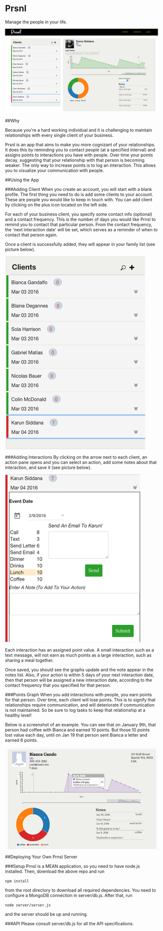 # Prsnl
Manage the people in your life.

![prsnl-ui](https://github.com/breakaway-bikers/GaussHyrax/blob/master/readme_imgs/prsnl-ui.png?raw=true)

##Why

Because you're a hard working individual and it is challenging to maintain relationships with every single client of your business.

Prsnl is an app that aims to make you more cognizant of your relationships.  It does this by reminding you to contact people (at a specified interval) and assigns points to interactions you have with people. Over time your points decay, suggesting that your relationship with that person is becoming weaker.  The only way to increase points is to log an interaction.  This allows you to visualize your communication with people.

##Using the App

###Adding Client
When you create an account, you will start with a blank profile.  The first thing you need to do is add some clients to your account.  These are people you would like to keep in touch with.  You can add client by clicking on the plus icon located on the left side.

For each of your business client, you specify some contact info (optional) and a contact frequency.  This is the number of days you would like Prnsl to remind you to contact that particular person.  From the contact frequency, the  'next interaction date' will be set, which serves as a reminder of when to contact that person again.

Once a client is successfully added, they will appear in your family list (see picture below).

![family-view](https://github.com/breakaway-bikers/GaussHyrax/blob/master/readme_imgs/family-view.png?raw=true)

###Adding Interactions
By clicking on the arrow next to each client, an action pane opens and you can select an action, add some notes about that interaction, and save it (see picture below).  

![action-view](https://github.com/breakaway-bikers/GaussHyrax/blob/master/readme_imgs/action-view.png?raw=true)

Each interaction has an assigned point value.  A small interaction such as a text message, will not earn as much points as a large interaction, such as sharing a meal together.  

Once saved, you should see the graphs update and the note appear in the notes list.  Also, if your action is within 5 days of your next interaction date, then that person will be assigned a new interaction date, according to the contact frequency that you specified for that person.

###Points Graph
When you add interactions with people, you earn points for that person. Over time, each client will lose points.  This is to signify that relationships require communication, and will deteriorate if communication is not maintained.  So be sure to log tasks to keep that relationship at a healthy level!

Below is a screenshot of an example. You can see that on January 9th, that person had coffee with Bianca and earned 10 points.  But those 10 points lost value each day, until on Jan 19 that person sent Bianca a letter and earned 6 points.

![summary-view](https://github.com/Courageous-Climbers/GaussHyrax/blob/master/readme_imgs/summary-view.png?raw=true)

##Deploying Your Own Prnsl Server

###Setup
Prnsl is a MEAN application, so you need to have node.js installed.  Then, download the above repo and run

```npm install``` 

from the root directory to download all required dependencies.  You need to configure a MongoDB connection in server/db.js.  After that, run 

```node server/server.js```

and the server should be up and running.

###API
Please consult server/db.js for all the API specifications.
